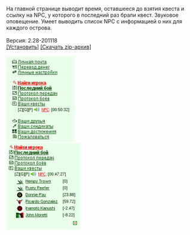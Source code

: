 На главной странице выводит время, оставшееся до взятия квеста и сcылку на NPC, у которого в последний раз брали квест. Звуковое оповещение. Умеет выводить список NPC с информацией о них для каждого острова.
<br>
<br>
Версия: 2.28-201118
<br>
[[Установить]](https://raw.githubusercontent.com/MyRequiem/comfortablePlayingInGW/master/separatedScripts/TimeNpc/timeNpc.user.js) [[Скачать zip-архив]](https://raw.githubusercontent.com/MyRequiem/comfortablePlayingInGW/master/separatedScripts/TimeNpc/timeNpc.user.js.zip)
<br>
<br>
![TimeNpc](https://raw.githubusercontent.com/MyRequiem/comfortablePlayingInGW/master/imgs/TimeNpc/screen1.png)
<br>
![TimeNpc](https://raw.githubusercontent.com/MyRequiem/comfortablePlayingInGW/master/imgs/TimeNpc/screen2.png)
<br>
